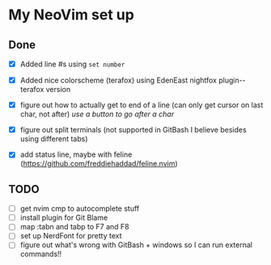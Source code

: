 # My NeoVim set up

## Done
- [X] Added line #s using `set number`
- [X] Added nice colorscheme (terafox) using EdenEast nightfox plugin--terafox version
- [X] figure out how to actually get to end of a line (can only get cursor on last char, not after) *use a button to go after a char*
- [X] figure out split terminals (not supported in GitBash I believe besides using different tabs)
- [X] add status line, maybe with feline (https://github.com/freddiehaddad/feline.nvim)


## TODO
- [ ] get nvim cmp to autocomplete stuff
- [ ] install plugin for Git Blame
- [ ] map :tabn and tabp to F7 and F8
- [ ] set up NerdFont for pretty text
- [ ] figure out what's wrong with GitBash + windows so I can run external commands!!
